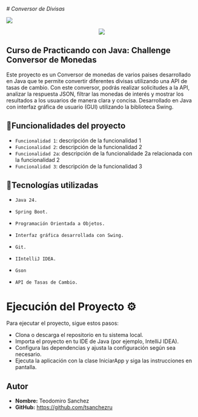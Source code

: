 <em> # Conversor de Divisas</em>

<p align="left">
<img src="https://img.shields.io/badge/STATUS-EN%20DESAROLLO-green">
</p>

<p align="center">
  <img src=https://github.com/Orliluq/Challenge-Conversor-de-Monedas/assets/122529721/3c027255-d165-417a-b6ac-4798886114ec"
</p>

## Curso de Practicando con Java: Challenge Conversor de Monedas
Este proyecto es un Conversor de monedas de varios paises desarrollado en Java que te permite convertir diferentes divisas utilizando una API de tasas de cambio. 
Con este conversor, podrás realizar solicitudes a la API, analizar la respuesta JSON, filtrar las monedas de interés y mostrar los resultados a los usuarios de manera clara y concisa.
Desarrollado en Java con interfaz gráfica de usuario (GUI) utilizando la biblioteca Swing. 



## :hammer:Funcionalidades del proyecto
- `Funcionalidad 1`: descripción de la funcionalidad 1
- `Funcionalidad 2`: descripción de la funcionalidad 2
- `Funcionalidad 2a`: descripción de la funcionalidade 2a relacionada con la funcionalidad 2
- `Funcionalidad 3`: descripción de la funcionalidad 3


## :hammer:Tecnologías utilizadas
- `Java 24.`

- `Spring Boot.`

- `Programación Orientada a Objetos.`

- `Interfaz gráfica desarrollada con Swing.`

- `Git.`

- `IIntelliJ IDEA.`

- `Gson`

- `API de Tasas de Cambio.`

# Ejecución del Proyecto ⚙️
Para ejecutar el proyecto, sigue estos pasos:

* Clona o descarga el repositorio en tu sistema local.
* Importa el proyecto en tu IDE de Java (por ejemplo, IntelliJ IDEA).
* Configura las dependencias y ajusta la configuración según sea necesario.
* Ejecuta la aplicación con la clase IniciarApp y siga las instrucciones en pantalla.

## Autor
- **Nombre:** Teodomiro Sanchez
- **GitHub:**  https://github.com/tsanchezru
